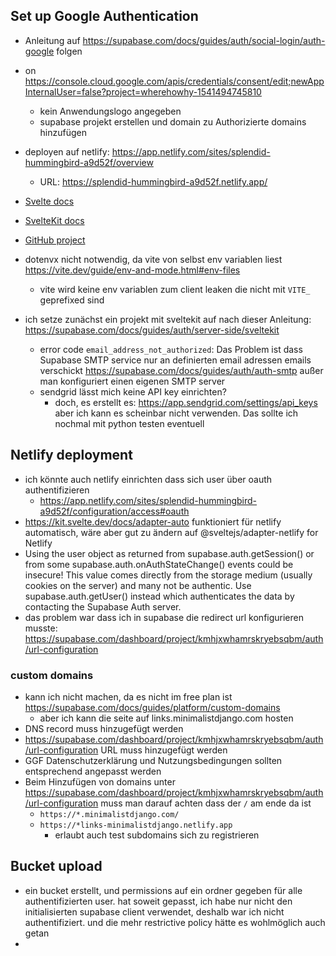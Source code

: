 ## Set up Google Authentication

- Anleitung auf https://supabase.com/docs/guides/auth/social-login/auth-google folgen
- on https://console.cloud.google.com/apis/credentials/consent/edit;newAppInternalUser=false?project=wherehowhy-1541494745810
  - kein Anwendungslogo angegeben
  - supabase projekt erstellen und domain zu Authorizierte domains hinzufügen
- deployen auf netlify: https://app.netlify.com/sites/splendid-hummingbird-a9d52f/overview
  - URL: https://splendid-hummingbird-a9d52f.netlify.app/
- [Svelte docs](https://svelte.dev/docs/introduction)
- [SvelteKit docs](https://kit.svelte.dev/docs/introduction)
- [GitHub project](https://github.com/ViggieM/my-links)
- dotenvx nicht notwendig, da vite von selbst env variablen liest https://vite.dev/guide/env-and-mode.html#env-files
  - vite wird keine env variablen zum client leaken die nicht mit `VITE_` geprefixed sind
- ich setze zunächst ein projekt mit sveltekit auf nach dieser Anleitung: https://supabase.com/docs/guides/auth/server-side/sveltekit

  - error code `email_address_not_authorized`: Das Problem ist dass Supabase SMTP service nur an definierten email adressen emails verschickt https://supabase.com/docs/guides/auth/auth-smtp
    außer man konfiguriert einen eigenen SMTP server
  - sendgrid lässt mich keine API key einrichten?
    - doch, es erstellt es: https://app.sendgrid.com/settings/api_keys aber ich kann es scheinbar nicht verwenden. Das sollte ich nochmal mit python testen eventuell

## Netlify deployment

- ich könnte auch netlify einrichten dass sich user über oauth authentifizieren
  - https://app.netlify.com/sites/splendid-hummingbird-a9d52f/configuration/access#oauth
- https://kit.svelte.dev/docs/adapter-auto funktioniert für netlify automatisch, wäre aber gut zu ändern auf @sveltejs/adapter-netlify for Netlify
- Using the user object as returned from supabase.auth.getSession() or from some supabase.auth.onAuthStateChange() events could be insecure! This value comes directly from the storage medium (usually cookies on the server) and many not be authentic. Use supabase.auth.getUser() instead which authenticates the data by contacting the Supabase Auth server.
- das problem war dass ich in supabase die redirect url konfigurieren musste: https://supabase.com/dashboard/project/kmhjxwhamrskryebsqbm/auth/url-configuration

### custom domains

- kann ich nicht machen, da es nicht im free plan ist https://supabase.com/docs/guides/platform/custom-domains
  - aber ich kann die seite auf links.minimalistdjango.com hosten
- DNS record muss hinzugefügt werden
- https://supabase.com/dashboard/project/kmhjxwhamrskryebsqbm/auth/url-configuration URL muss hinzugefügt werden
- GGF Datenschutzerklärung und Nutzungsbedingungen sollten entsprechend angepasst werden
- Beim Hinzufügen von domains unter https://supabase.com/dashboard/project/kmhjxwhamrskryebsqbm/auth/url-configuration muss man darauf achten dass der `/` am ende da ist
  - `https://*.minimalistdjango.com/`
  - `https://*links-minimalistdjango.netlify.app`
    - erlaubt auch test subdomains sich zu registrieren

## Bucket upload

- ein bucket erstellt, und permissions auf ein ordner gegeben für alle authentifizierten user. hat soweit gepasst, ich habe nur nicht den initialisierten supabase client verwendet, deshalb war ich nicht authentifiziert.
  und die mehr restrictive policy hätte es wohlmöglich auch getan
-

